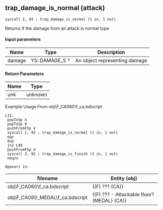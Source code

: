 ## trap_damage_is_normal (attack)

`syscall 2, 93 ; trap_damage_is_normal (1 in, 1 out)`

Returns if the damage from an attack is normal type

#### Input parameters
| Name | Type | Description
|------|------|------------
| damage   | YS::DAMAGE_5 *   | An object representing damage


#### Return Parameters
| Name | Type
|------|-----
| unk   | unknown   
Example Usage From obj\F_CA060\f_ca.bdscript
```plaintext
L31:
 popToSp 4
 popToSp 0
 pushFromFSp 4
 syscall 2, 93 ; trap_damage_is_normal (1 in, 1 out)
 eqz 
 dup 
 jnz L48
 pushFromFSp 4
 syscall 2, 92 ; trap_damage_is_finish (1 in, 1 out)
 neqzv
```





	Appears in:
| filename | Entity (obj)
|----------|-------------
| obj\F_CA060\f_ca.bdscript       | ((F) ??? (CA))          
| obj\F_CA060_MEDAL\f_ca.bdscript       | ((F) ??? - Attackable floor? (MEDAL) (CA))          



